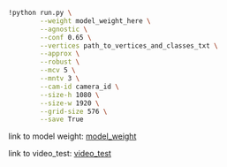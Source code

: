 ```bash
!python run.py \
        --weight model_weight_here \
        --agnostic \
        --conf 0.65 \
        --vertices path_to_vertices_and_classes_txt \
        --approx \
        --robust \
        --mcv 5 \
        --mntv 3 \
        --cam-id camera_id \
        --size-h 1080 \
        --size-w 1920 \
        --grid-size 576 \
        --save True
```


link to model weight:
[model_weight](https://drive.google.com/drive/folders/1-WhlusIw4caB5QcmzAQJwB5vakEpZMxe)


link to video_test:
[video_test](https://drive.google.com/file/d/1-C_LRAiwWv98M3uHFTMVeM0lVEOVY0ia/view?usp=share_link)
